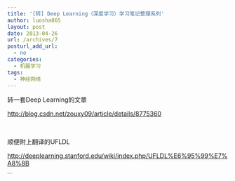 ```yaml
---
title: '[转] Deep Learning（深度学习）学习笔记整理系列'
author: luosha865
layout: post
date: 2013-04-26
url: /archives/7
posturl_add_url:
  - no
categories:
  - 机器学习
tags:
  - 神经网络
---
```

转一套Deep Learning的文章

<http://blog.csdn.net/zouxy09/article/details/8775360>

&nbsp;

顺便附上翻译的UFLDL

<http://deeplearning.stanford.edu/wiki/index.php/UFLDL%E6%95%99%E7%A8%8B>

<p style="margin:0;padding:0;height:1px;overflow:hidden;">
  <a href="http://www.wumii.com/widget/relatedItems" style="border:0;"><img src="http://static.wumii.cn/images/pixel.png" alt="无觅相关文章插件，快速提升流量" style="border:0;padding:0;margin:0;" /></a>
</p>